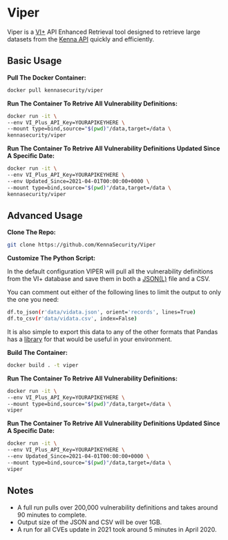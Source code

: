 # Viper

Viper is a [VI+](https://www.kennasecurity.com/products/vi/) API Enhanced Retrieval tool designed to retrieve large datasets from the [Kenna API](https://apidocs.kennasecurity.com/reference) quickly and efficiently.

## Basic Usage

**Pull The Docker Container:**

```bash
docker pull kennasecurity/viper
```

**Run The Container To Retrive All Vulnerability Definitions:**

```bash
docker run -it \
--env VI_Plus_API_Key=YOURAPIKEYHERE \
--mount type=bind,source="$(pwd)"/data,target=/data \
kennasecurity/viper
```

**Run The Container To Retrive All Vulnerability Definitions Updated Since A Specific Date:**

```bash
docker run -it \
--env VI_Plus_API_Key=YOURAPIKEYHERE \
--env Updated_Since=2021-04-01T00:00:00+0000 \
--mount type=bind,source="$(pwd)"/data,target=/data \
kennasecurity/viper
```

## Advanced Usage

**Clone The Repo:**

```bash
git clone https://github.com/KennaSecurity/Viper
```

**Customize The Python Script:**

In the default configuration VIPER will pull all the vulnerability definitions from the VI+ database and save them in both a [JSON(L)](https://jsonlines.org/) file and a CSV.

You can comment out either of the following lines to limit the output to only the one you need:

```bash
df.to_json(r'data/vidata.json', orient='records', lines=True)
df.to_csv(r'data/vidata.csv', index=False)
```

It is also simple to export this data to any of the other formats that Pandas has a [library](https://pandas.pydata.org/pandas-docs/stable/user_guide/io.html) for that would be useful in your environment.

**Build The Container:**

```bash
docker build . -t viper
```

**Run The Container To Retrive All Vulnerability Definitions:**

```bash
docker run -it \
--env VI_Plus_API_Key=YOURAPIKEYHERE \
--mount type=bind,source="$(pwd)"/data,target=/data \
viper
```

**Run The Container To Retrive All Vulnerability Definitions Updated Since A Specific Date:**

```bash
docker run -it \
--env VI_Plus_API_Key=YOURAPIKEYHERE \
--env Updated_Since=2021-04-01T00:00:00+0000 \
--mount type=bind,source="$(pwd)"/data,target=/data \
viper
```

## Notes

- A full run pulls over 200,000 vulnerability definitions and takes around 90 minutes to complete.
- Output size of the JSON and CSV will be over 1GB.
- A run for all CVEs update in 2021 took around 5 minutes in April 2020.
